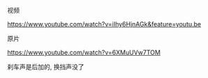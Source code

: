 视频

https://www.youtube.com/watch?v=iIhy6HjnAGk&feature=youtu.be


原片

https://www.youtube.com/watch?v=6XMuUVw7TOM

刹车声是后加的, 换挡声没了